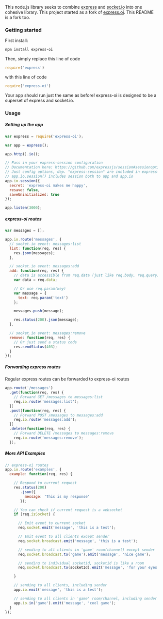 This node.js library seeks to combine [express](http://expressjs.com) and [socket.io](http://socket.io) into one cohesive library. This project started as a fork of [express.oi](https://github.com/sibartlett/express.oi). This README is a fork too.

### Getting started

First install:

```sh
npm install express-oi
```

Then, simply replace this line of code

```js
require('express')
```

with this line of code

```js
require('express-oi')
```
Your app should run just the same as before! express-oi is designed to be a superset of express and socket.io.

### Usage

##### Setting up the app

```js
var express = require('express-oi');

var app = express();

app.http().io();

// Pass in your express-session configuration
// Documentation here: https://github.com/expressjs/session#sessionoptions
// Just config options, dep. "express-session" are included in express-oi
// app.io.session() includes session both to app and app.io
app.io.session({
  secret: 'express-oi makes me happy',
  resave: false,
  saveUninitialized: true
});

app.listen(3000);
```

##### express-oi routes

```js
var messages = [];

app.io.route('messages', {
  // socket.io event: messages:list
  list: function(req, res) {
    res.json(messages);
  },

  // socket.io event: messages:add
  add: function(req, res) {
    // data is accessible from req.data (just like req.body, req.query)
    var data = req.data;

    // Or use req.param(key)
    var message = {
      text: req.param('text')
    };

    messages.push(message);

    res.status(200).json(message);
  },

  // socket.io event: messages:remove
  remove: function(req, res) {
    // Or just send a status code
    res.sendStatus(403);
  }
});

```

##### Forwarding express routes

Regular express routes can be forwarded to express-oi routes

```js
app.route('/messages')
  .get(function(req, res) {
    // Forward GET /messages to messages:list
    req.io.route('messages:list');
  })
  .post(function(req, res) {
    // Forward POST /messages to messages:add
    req.io.route('messages:add');
  })
  .delete(function(req, res) {
    // Forward DELETE /messages to messages:remove
    req.io.route('messages:remove');
  });
```

##### More API Examples

```js
// express-oi routes
app.io.route('examples', {
  example: function(req, res) {

    // Respond to current request
    res.status(200)
       .json({
         message: 'This is my response'
       });

    // You can check if current request is a websocket
    if (req.isSocket) {

      // Emit event to current socket
      req.socket.emit('message', 'this is a test');

      // Emit event to all clients except sender
      req.socket.broadcast.emit('message', 'this is a test');

      // sending to all clients in 'game' room(channel) except sender
      req.socket.broadcast.to('game').emit('message', 'nice game');

      // sending to individual socketid, socketid is like a room
      req.socket.broadcast.to(socketId).emit('message', 'for your eyes only');

    }

    // sending to all clients, including sender
    app.io.emit('message', 'this is a test');

    // sending to all clients in 'game' room/channel, including sender
    app.io.in('game').emit('message', 'cool game');
  }
});

```
